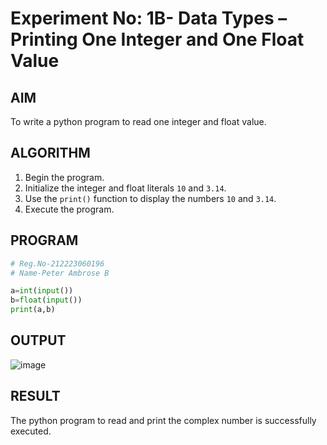 # Experiment No: 1B- Data Types – Printing One Integer and One Float Value

## AIM  
To write a python program to read one integer and float  value.
## ALGORITHM  
1. Begin the program.  
2. Initialize the integer  and float literals `10` and `3.14`.  
3. Use the `print()` function to display the numbers  `10` and `3.14`.  
4. Execute the program.

## PROGRAM
```python
# Reg.No-212223060196
# Name-Peter Ambrose B

a=int(input())
b=float(input())
print(a,b)
```
## OUTPUT
![image](https://github.com/user-attachments/assets/7932364a-96ba-4717-b630-7e87630ede05)

## RESULT
The python program to read and print the complex number is successfully executed.
